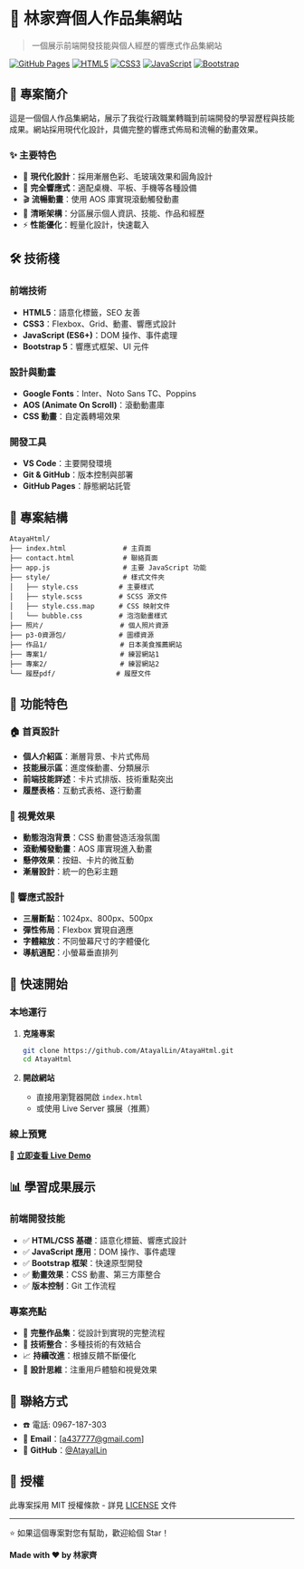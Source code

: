 # 🌟 林家齊個人作品集網站

> 一個展示前端開發技能與個人經歷的響應式作品集網站

[![GitHub Pages](https://img.shields.io/badge/GitHub%20Pages-Live%20Demo-brightgreen)](https://atayallin.github.io/AtayaHtml/)
[![HTML5](https://img.shields.io/badge/HTML5-E34F26?style=flat&logo=html5&logoColor=white)](https://developer.mozilla.org/en-US/docs/Web/HTML)
[![CSS3](https://img.shields.io/badge/CSS3-1572B6?style=flat&logo=css3&logoColor=white)](https://developer.mozilla.org/en-US/docs/Web/CSS)
[![JavaScript](https://img.shields.io/badge/JavaScript-F7DF1E?style=flat&logo=javascript&logoColor=black)](https://developer.mozilla.org/en-US/docs/Web/JavaScript)
[![Bootstrap](https://img.shields.io/badge/Bootstrap-563D7C?style=flat&logo=bootstrap&logoColor=white)](https://getbootstrap.com/)

## 📖 專案簡介

這是一個個人作品集網站，展示了我從行政職業轉職到前端開發的學習歷程與技能成果。網站採用現代化設計，具備完整的響應式佈局和流暢的動畫效果。

### ✨ 主要特色

- 🎨 **現代化設計**：採用漸層色彩、毛玻璃效果和圓角設計
- 📱 **完全響應式**：適配桌機、平板、手機等各種設備
- 🎬 **流暢動畫**：使用 AOS 庫實現滾動觸發動畫
- 🎯 **清晰架構**：分區展示個人資訊、技能、作品和經歷
- ⚡ **性能優化**：輕量化設計，快速載入

## 🛠️ 技術棧

### 前端技術
- **HTML5**：語意化標籤，SEO 友善
- **CSS3**：Flexbox、Grid、動畫、響應式設計
- **JavaScript (ES6+)**：DOM 操作、事件處理
- **Bootstrap 5**：響應式框架、UI 元件

### 設計與動畫
- **Google Fonts**：Inter、Noto Sans TC、Poppins
- **AOS (Animate On Scroll)**：滾動動畫庫
- **CSS 動畫**：自定義轉場效果

### 開發工具
- **VS Code**：主要開發環境
- **Git & GitHub**：版本控制與部署
- **GitHub Pages**：靜態網站託管

## 📁 專案結構

```
AtayaHtml/
├── index.html              # 主頁面
├── contact.html            # 聯絡頁面
├── app.js                  # 主要 JavaScript 功能
├── style/                  # 樣式文件夾
│   ├── style.css          # 主要樣式
│   ├── style.scss         # SCSS 源文件
│   ├── style.css.map      # CSS 映射文件
│   └── bubble.css         # 泡泡動畫樣式
├── 照片/                   # 個人照片資源
├── p3-0資源包/             # 圖標資源
├── 作品1/                  # 日本美食推薦網站
├── 專案1/                  # 練習網站1
├── 專案2/                  # 練習網站2
└── 履歷pdf/               # 履歷文件
```

## 🎯 功能特色

### 🏠 首頁設計
- **個人介紹區**：漸層背景、卡片式佈局
- **技能展示區**：進度條動畫、分類展示
- **前端技能詳述**：卡片式排版、技術重點突出
- **履歷表格**：互動式表格、逐行動畫

### 🎨 視覺效果
- **動態泡泡背景**：CSS 動畫營造活潑氛圍
- **滾動觸發動畫**：AOS 庫實現進入動畫
- **懸停效果**：按鈕、卡片的微互動
- **漸層設計**：統一的色彩主題

### 📱 響應式設計
- **三層斷點**：1024px、800px、500px
- **彈性佈局**：Flexbox 實現自適應
- **字體縮放**：不同螢幕尺寸的字體優化
- **導航適配**：小螢幕垂直排列

## 🚀 快速開始

### 本地運行

1. **克隆專案**
   ```bash
   git clone https://github.com/AtayalLin/AtayaHtml.git
   cd AtayaHtml
   ```

2. **開啟網站**
   - 直接用瀏覽器開啟 `index.html`
   - 或使用 Live Server 擴展（推薦）

### 線上預覽

🔗 **[立即查看 Live Demo](https://atayallin.github.io/AtayaHtml/)**

## 📊 學習成果展示

### 前端開發技能
- ✅ **HTML/CSS 基礎**：語意化標籤、響應式設計
- ✅ **JavaScript 應用**：DOM 操作、事件處理
- ✅ **Bootstrap 框架**：快速原型開發
- ✅ **動畫效果**：CSS 動畫、第三方庫整合
- ✅ **版本控制**：Git 工作流程

### 專案亮點
- 🎯 **完整作品集**：從設計到實現的完整流程
- 🔧 **技術整合**：多種技術的有效結合
- 📈 **持續改進**：根據反饋不斷優化
- 🎨 **設計思維**：注重用戶體驗和視覺效果

## 🤝 聯絡方式
- ☎️ 電話: 0967-187-303
- 📧 **Email**：[a437777@gmail.com]
- 🐙 **GitHub**：[@AtayalLin](https://github.com/AtayalLin)

## 📄 授權

此專案採用 MIT 授權條款 - 詳見 [LICENSE](LICENSE) 文件

---

⭐ 如果這個專案對您有幫助，歡迎給個 Star！

**Made with ❤️ by 林家齊**
